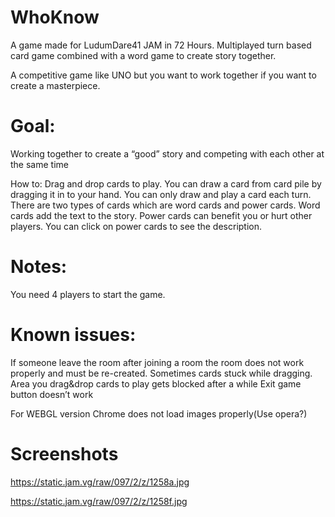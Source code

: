 # WhoKnow

A game made for LudumDare41 JAM in 72 Hours.
Multiplayed turn based card game combined with a word game to create story together.

A competitive game like UNO but you want to work together if you want to create a masterpiece.

# Goal: 
Working together to create a “good” story and competing with each other at the same time

How to: Drag and drop cards to play. You can draw a card from card pile by dragging it in to your hand.
You can only draw and play a card each turn. There are two types of cards which are word cards and power cards. Word cards add the text to the story. Power cards can benefit you or hurt other players.
You can click on power cards to see the description.

# Notes:
You need 4 players to start the game.

# Known issues:
If someone leave the room after joining a room the room does not work properly and must be re-created.
Sometimes cards stuck while dragging.
Area you drag&drop cards to play gets blocked after a while
Exit game button doesn’t work

For WEBGL version Chrome does not load images properly(Use opera?)

# Screenshots

https://static.jam.vg/raw/097/2/z/1258a.jpg

https://static.jam.vg/raw/097/2/z/1258f.jpg
